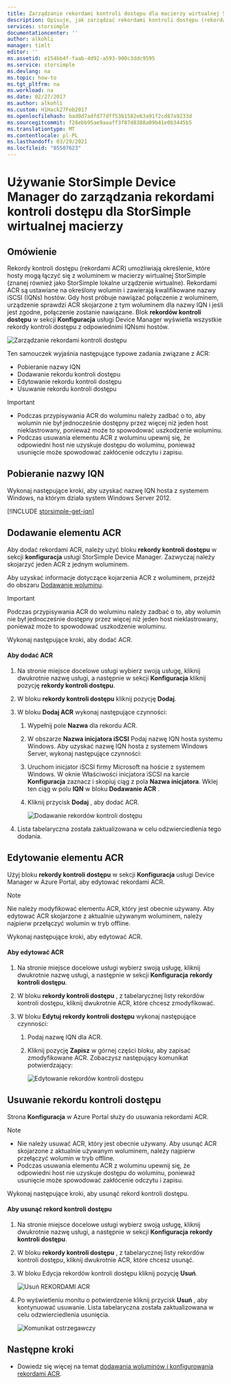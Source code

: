 ```yaml
---
title: Zarządzanie rekordami kontroli dostępu dla macierzy wirtualnej StorSimple | Microsoft Docs
description: Opisuje, jak zarządzać rekordami kontroli dostępu (rekordami ACR) w celu określenia, które hosty mogą łączyć się z woluminem w macierzy wirtualnej StorSimple.
services: storsimple
documentationcenter: ''
author: alkohli
manager: timlt
editor: ''
ms.assetid: e154bb4f-faab-4d92-a593-900c3ddc9595
ms.service: storsimple
ms.devlang: na
ms.topic: how-to
ms.tgt_pltfrm: na
ms.workload: na
ms.date: 02/27/2017
ms.author: alkohli
ms.custom: H1Hack27Feb2017
ms.openlocfilehash: bad0d7adfd77dff53b1582e63a91f2cd87a9233d
ms.sourcegitcommit: f28ebb95ae9aaaff3f87d8388a09b41e0b3445b5
ms.translationtype: MT
ms.contentlocale: pl-PL
ms.lasthandoff: 03/29/2021
ms.locfileid: "85507623"
---
```

# <a name="use-storsimple-device-manager-to-manage-access-control-records-for-storsimple-virtual-array"></a>Używanie StorSimple Device Manager do zarządzania rekordami kontroli dostępu dla StorSimple wirtualnej macierzy

## <a name="overview"></a>Omówienie

Rekordy kontroli dostępu (rekordami ACR) umożliwiają określenie, które hosty mogą łączyć się z woluminem w macierzy wirtualnej StorSimple (znanej również jako StorSimple lokalne urządzenie wirtualne). Rekordami ACR są ustawiane na określony wolumin i zawierają kwalifikowane nazwy iSCSI (IQNs) hostów. Gdy host próbuje nawiązać połączenie z woluminem, urządzenie sprawdzi ACR skojarzone z tym woluminem dla nazwy IQN i jeśli jest zgodne, połączenie zostanie nawiązane. Blok **rekordów kontroli dostępu** w sekcji **Konfiguracja** usługi Device Manager wyświetla wszystkie rekordy kontroli dostępu z odpowiednimi IQNsmi hostów.

![Zarządzanie rekordami kontroli dostępu](./media/storsimple-virtual-array-manage-acrs/ova-manage-acrs.png)

Ten samouczek wyjaśnia następujące typowe zadania związane z ACR:

* Pobieranie nazwy IQN
* Dodawanie rekordu kontroli dostępu
* Edytowanie rekordu kontroli dostępu
* Usuwanie rekordu kontroli dostępu

> [!IMPORTANT]
> 
> * Podczas przypisywania ACR do woluminu należy zadbać o to, aby wolumin nie był jednocześnie dostępny przez więcej niż jeden host nieklastrowany, ponieważ może to spowodować uszkodzenie woluminu.
> * Podczas usuwania elementu ACR z woluminu upewnij się, że odpowiedni host nie uzyskuje dostępu do woluminu, ponieważ usunięcie może spowodować zakłócenie odczytu i zapisu.


## <a name="get-the-iqn"></a>Pobieranie nazwy IQN

Wykonaj następujące kroki, aby uzyskać nazwę IQN hosta z systemem Windows, na którym działa system Windows Server 2012.

[!INCLUDE [storsimple-get-iqn](../../includes/storsimple-get-iqn.md)]

## <a name="add-an-acr"></a>Dodawanie elementu ACR

Aby dodać rekordami ACR, należy użyć bloku **rekordy kontroli dostępu** w sekcji **konfiguracja** usługi StorSimple Device Manager. Zazwyczaj należy skojarzyć jeden ACR z jednym woluminem.

Aby uzyskać informacje dotyczące kojarzenia ACR z woluminem, przejdź do obszaru [Dodawanie woluminu](storsimple-virtual-array-deploy3-iscsi-setup.md#step-3-add-a-volume).

> [!IMPORTANT]
> Podczas przypisywania ACR do woluminu należy zadbać o to, aby wolumin nie był jednocześnie dostępny przez więcej niż jeden host nieklastrowany, ponieważ może to spowodować uszkodzenie woluminu.


Wykonaj następujące kroki, aby dodać ACR.

#### <a name="to-add-an-acr"></a>Aby dodać ACR

1. Na stronie miejsce docelowe usługi wybierz swoją usługę, kliknij dwukrotnie nazwę usługi, a następnie w sekcji **Konfiguracja** kliknij pozycję **rekordy kontroli dostępu**.
2. W bloku **rekordy kontroli dostępu** kliknij pozycję **Dodaj**.
3. W bloku **Dodaj ACR** wykonaj następujące czynności:
   
    1. Wypełnij pole **Nazwa** dla rekordu ACR.
    
    2. W obszarze **Nazwa inicjatora iSCSI** Podaj nazwę IQN hosta systemu Windows. Aby uzyskać nazwę IQN hosta z systemem Windows Server, wykonaj następujące czynności:
   
    3. Uruchom inicjator iSCSI firmy Microsoft na hoście z systemem Windows. W oknie Właściwości inicjatora iSCSI na karcie **Konfiguracja** zaznacz i skopiuj ciąg z pola **Nazwa inicjatora**.
    Wklej ten ciąg w polu **IQN** w bloku **Dodawanie ACR** .
   
    6. Kliknij przycisk **Dodaj** , aby dodać ACR.  
   
        ![Dodawanie rekordów kontroli dostępu](./media/storsimple-virtual-array-manage-acrs/ova-add-acrs.png)
4. Lista tabelaryczna została zaktualizowana w celu odzwierciedlenia tego dodania.

## <a name="edit-an-acr"></a>Edytowanie elementu ACR

Użyj bloku **rekordy kontroli dostępu** w sekcji **Konfiguracja** usługi Device Manager w Azure Portal, aby edytować rekordami ACR.

> [!NOTE]
> Nie należy modyfikować elementu ACR, który jest obecnie używany. Aby edytować ACR skojarzone z aktualnie używanym woluminem, należy najpierw przełączyć wolumin w tryb offline.


Wykonaj następujące kroki, aby edytować ACR.

#### <a name="to-edit-an-acr"></a>Aby edytować ACR

1. Na stronie miejsce docelowe usługi wybierz swoją usługę, kliknij dwukrotnie nazwę usługi, a następnie w sekcji **Konfiguracja** **rekordy kontroli dostępu**.
2. W bloku **rekordy kontroli dostępu** , z tabelarycznej listy rekordów kontroli dostępu, kliknij dwukrotnie ACR, które chcesz zmodyfikować.
3. W bloku **Edytuj rekordy kontroli dostępu** wykonaj następujące czynności:
   
    1. Podaj nazwę IQN dla ACR.
   
    2. Kliknij pozycję **Zapisz** w górnej części bloku, aby zapisać zmodyfikowane ACR. Zobaczysz następujący komunikat potwierdzający:
   
        ![Edytowanie rekordów kontroli dostępu](./media/storsimple-virtual-array-manage-acrs/ova-edit-acrs.png)

## <a name="delete-an-access-control-record"></a>Usuwanie rekordu kontroli dostępu

Strona **Konfiguracja** w Azure Portal służy do usuwania rekordami ACR.

> [!NOTE]
> 
> * Nie należy usuwać ACR, który jest obecnie używany. Aby usunąć ACR skojarzone z aktualnie używanym woluminem, należy najpierw przełączyć wolumin w tryb offline.
> * Podczas usuwania elementu ACR z woluminu upewnij się, że odpowiedni host nie uzyskuje dostępu do woluminu, ponieważ usunięcie może spowodować zakłócenie odczytu i zapisu.


Wykonaj następujące kroki, aby usunąć rekord kontroli dostępu.

#### <a name="to-delete-an-access-control-record"></a>Aby usunąć rekord kontroli dostępu

1. Na stronie miejsce docelowe usługi wybierz swoją usługę, kliknij dwukrotnie nazwę usługi, a następnie w sekcji **Konfiguracja** **rekordy kontroli dostępu**.

2. W bloku **rekordy kontroli dostępu** , z tabelarycznej listy rekordów kontroli dostępu, kliknij dwukrotnie ACR, które chcesz usunąć.

3. W bloku Edycja rekordów kontroli dostępu kliknij pozycję **Usuń**.
   
    ![Usuń REKORDAMI ACR](./media/storsimple-virtual-array-manage-acrs/ova-del-acrs.png)

4. Po wyświetleniu monitu o potwierdzenie kliknij przycisk **Usuń** , aby kontynuować usuwanie. Lista tabelaryczna została zaktualizowana w celu odzwierciedlenia usunięcia.
   
   ![Komunikat ostrzegawczy](./media/storsimple-virtual-array-manage-acrs/ova-del-acrs-warning.png)

## <a name="next-steps"></a>Następne kroki

* Dowiedz się więcej na temat [dodawania woluminów i konfigurowania rekordami ACR](storsimple-virtual-array-deploy3-iscsi-setup.md#step-3-add-a-volume).

